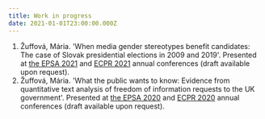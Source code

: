 ```yaml
---
title: Work in progress
date: 2021-01-01T23:00:00.000Z
---
```

1. Žuffová, Mária. 'When media gender stereotypes benefit candidates: The case of Slovak presidential elections in 2009 and 2019'. Presented at [the EPSA 2021](https://coms.events/epsa2021/data/abstracts/en/abstract_0188.html) and [ECPR 2021](https://ecpr.eu/Events/Event/PanelDetails/11061) annual conferences (draft available upon request).
2. Žuffová, Mária. 'What the public wants to know: Evidence from quantitative text analysis of freedom of information requests to the UK government'. Presented at [the EPSA 2020](https://coms.events/EPSA-2020/data/abstracts/en/abstract_0072.html) and [ECPR 2020](https://ecpr.eu/Events/Event/PaperDetails/53895) annual conferences (draft available upon request).